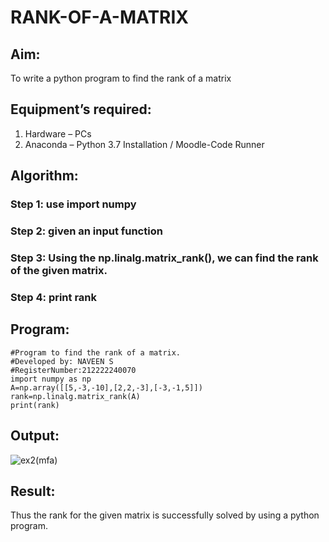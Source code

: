 # RANK-OF-A-MATRIX
## Aim:
To write a python program to find the rank of a matrix
## Equipment’s required:
1. 	Hardware – PCs
2. 	Anaconda – Python 3.7 Installation / Moodle-Code Runner
## Algorithm:
### Step 1: use import numpy
### Step 2: given an input function
### Step 3: Using the np.linalg.matrix_rank(), we can find the rank of the given matrix.
### Step 4: print rank
## Program:
```
#Program to find the rank of a matrix.
#Developed by: NAVEEN S
#RegisterNumber:212222240070
import numpy as np
A=np.array([[5,-3,-10],[2,2,-3],[-3,-1,5]])
rank=np.linalg.matrix_rank(A)
print(rank)
```
## Output:
![ex2(mfa)](https://github.com/Naveensrinivasan07/RANK-OF-A-MATRIX/assets/119475891/ffb04ddc-579d-4ef6-bf93-3dac533f0839)

## Result:
Thus the rank for the given matrix is successfully solved by  using a python program.
